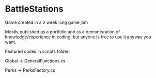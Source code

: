 # BattleStations
Game created in a 2 week long game jam

Mostly published as a portfolio and as a demontsration of knowledge/experience in coding, but anyone is free to use it anyway you want.

Featured codes in scripts folder: 

Global -> GeneralFunctions.cs 

Perks -> PerksFactory.cs
